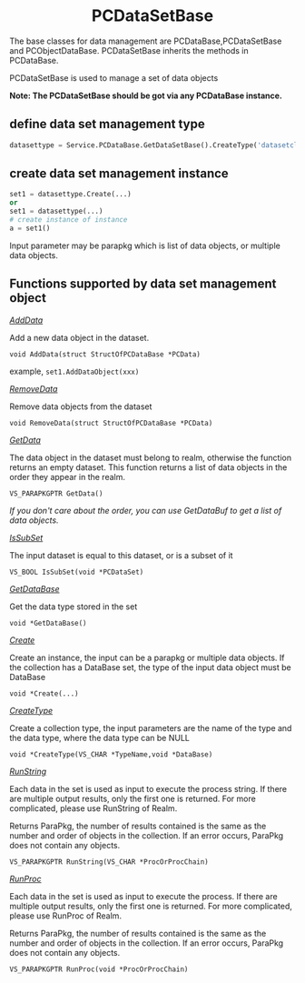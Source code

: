 <h1 align="center">PCDataSetBase</h1>

The base classes for data management are PCDataBase,PCDataSetBase and PCObjectDataBase. PCDataSetBase inherits the methods in PCDataBase.  

PCDataSetBase is used to manage a set of data objects

**Note: The PCDataSetBase should be got via any PCDataBase instance.**

define data set management type
------

```python
datasettype = Service.PCDataBase.GetDataSetBase().CreateType('datasetclass',None)
```

create data set management instance
------

```python
set1 = datasettype.Create(...)
or
set1 = datasettype(...)
# create instance of instance
a = set1()
```

Input parameter may be parapkg which is list of data objects, or multiple data objects.

Functions supported by data set management object
------

*[AddData](#)*

Add a new data object in the dataset.

`void AddData(struct StructOfPCDataBase *PCData)`

example,
`set1.AddDataObject(xxx)`


*[RemoveData](#)*

Remove data objects from the dataset

`void RemoveData(struct StructOfPCDataBase *PCData)`

*[GetData](#)*

The data object in the dataset must belong to realm, otherwise the function returns an empty dataset. This function returns a list of data objects in the order they appear in the realm.

`VS_PARAPKGPTR GetData()`

*If you don't care about the order, you can use GetDataBuf to get a list of data objects.*

*[IsSubSet](#)*

The input dataset is equal to this dataset, or is a subset of it

`VS_BOOL IsSubSet(void *PCDataSet)`

*[GetDataBase](#)*

Get the data type stored in the set

`void *GetDataBase()`

*[Create](#)*

Create an instance, the input can be a parapkg or multiple data objects. If the collection has a DataBase set, the type of the input data object must be DataBase

`void *Create(...)`

*[CreateType](#)*

Create a collection type, the input parameters are the name of the type and the data type, where the data type can be NULL

`void *CreateType(VS_CHAR *TypeName,void *DataBase)`

*[RunString](#)*

Each data in the set is used as input to execute the process string. If there are multiple output results, only the first one is returned. For more complicated, please use RunString of Realm.

Returns ParaPkg, the number of results contained is the same as the number and order of objects in the collection. If an error occurs, ParaPkg does not contain any objects.

`VS_PARAPKGPTR RunString(VS_CHAR *ProcOrProcChain)`

*[RunProc](#)*

Each data in the set is used as input to execute the process. If there are multiple output results, only the first one is returned. For more complicated, please use RunProc of Realm.

Returns ParaPkg, the number of results contained is the same as the number and order of objects in the collection. If an error occurs, ParaPkg does not contain any objects.

`VS_PARAPKGPTR RunProc(void *ProcOrProcChain)`





